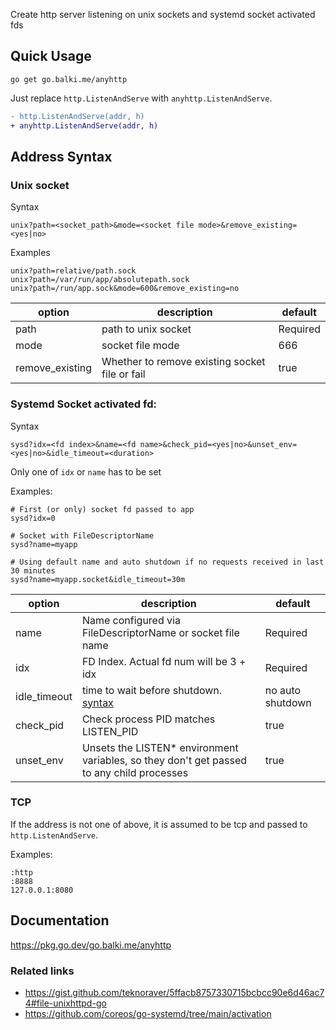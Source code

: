 Create http server listening on unix sockets and systemd socket activated fds

## Quick Usage

    go get go.balki.me/anyhttp

Just replace `http.ListenAndServe` with `anyhttp.ListenAndServe`.

```diff
- http.ListenAndServe(addr, h)
+ anyhttp.ListenAndServe(addr, h)
```

## Address Syntax

### Unix socket

Syntax

    unix?path=<socket_path>&mode=<socket file mode>&remove_existing=<yes|no>

Examples

    unix?path=relative/path.sock
    unix?path=/var/run/app/absolutepath.sock
    unix?path=/run/app.sock&mode=600&remove_existing=no

| option          | description                                    | default  |
|-----------------|------------------------------------------------|----------|
| path            | path to unix socket                            | Required |
| mode            | socket file mode                               | 666      |
| remove_existing | Whether to remove existing socket file or fail | true     |

### Systemd Socket activated fd:

Syntax

    sysd?idx=<fd index>&name=<fd name>&check_pid=<yes|no>&unset_env=<yes|no>&idle_timeout=<duration>

Only one of `idx` or `name` has to be set

Examples:

    # First (or only) socket fd passed to app
    sysd?idx=0

    # Socket with FileDescriptorName
    sysd?name=myapp

    # Using default name and auto shutdown if no requests received in last 30 minutes
    sysd?name=myapp.socket&idle_timeout=30m

| option       | description                                                                                | default          |
|--------------|--------------------------------------------------------------------------------------------|------------------|
| name         | Name configured via FileDescriptorName or socket file name                                 | Required         |
| idx          | FD Index. Actual fd num will be 3 + idx                                                    | Required         |
| idle_timeout | time to wait before shutdown. [syntax][0]                                                  | no auto shutdown |
| check_pid    | Check process PID matches LISTEN_PID                                                       | true             |
| unset_env    | Unsets the LISTEN\* environment variables, so they don't get passed to any child processes | true             |

### TCP

If the address is not one of above, it is assumed to be tcp and passed to `http.ListenAndServe`.

Examples:

    :http
    :8888
    127.0.0.1:8080

## Documentation

https://pkg.go.dev/go.balki.me/anyhttp

### Related links

  * https://gist.github.com/teknoraver/5ffacb8757330715bcbcc90e6d46ac74#file-unixhttpd-go
  * https://github.com/coreos/go-systemd/tree/main/activation

[0]: https://pkg.go.dev/time#ParseDuration
